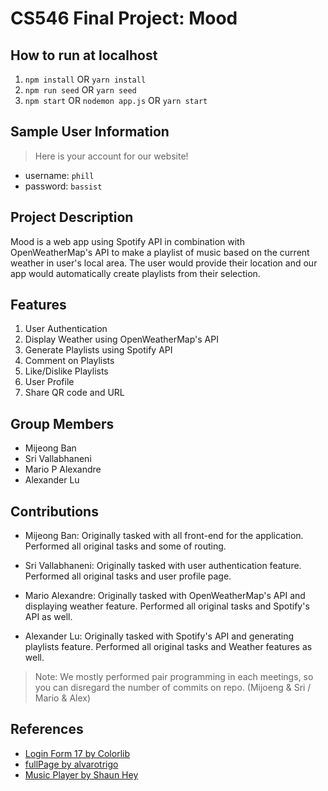 # CS546 Final Project: Mood

## How to run at localhost

1. `npm install` OR `yarn install`
2. `npm run seed` OR `yarn seed`
3. `npm start` OR `nodemon app.js` OR `yarn start`

## Sample User Information

> Here is your account for our website!

- username: `phill`
- password: `bassist`

## Project Description

Mood is a web app using Spotify API in combination with OpenWeatherMap's API to make a playlist of music based on the current weather in user's local area. The user would provide their location and our app would automatically create playlists from their selection.

## Features

1. User Authentication
2. Display Weather using OpenWeatherMap's API
3. Generate Playlists using Spotify API
4. Comment on Playlists
5. Like/Dislike Playlists
6. User Profile
7. Share QR code and URL

## Group Members

- Mijeong Ban
- Sri Vallabhaneni
- Mario P Alexandre
- Alexander Lu

## Contributions

- Mijeong Ban: Originally tasked with all front-end for the application. Performed all original tasks and some of routing.

- Sri Vallabhaneni: Originally tasked with user authentication feature. Performed all original tasks and user profile page.

- Mario Alexandre: Originally tasked with OpenWeatherMap's API and displaying weather feature. Performed all original tasks and Spotify's API as well.

- Alexander Lu: Originally tasked with Spotify's API and generating playlists feature. Performed all original tasks and Weather features as well.

> Note: We mostly performed pair programming in each meetings, so you can disregard the number of commits on repo. (Mijoeng & Sri / Mario & Alex)

## References

- [Login Form 17 by Colorlib](https://colorlib.com/etc/lf/Login_v17/index.html)
- [fullPage by alvarotrigo](https://github.com/alvarotrigo/fullPage.js)
- [Music Player by Shaun Hey](https://codepen.io/shaunhey/pen/zNyZPy)
